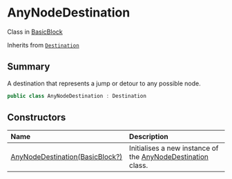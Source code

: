 # AnyNodeDestination

Class in [BasicBlock](/docs/api/csharp/yarn.compiler.basicblock.md)

Inherits from [`Destination`](/docs/api/csharp/yarn.compiler.basicblock.destination.md)

## Summary


A destination that represents a jump or detour to any possible node.


```csharp
public class AnyNodeDestination : Destination
```

## Constructors

|Name|Description|
|:---|:---|
|[AnyNodeDestination(BasicBlock?)](/docs/api/csharp/yarn.compiler.basicblock.anynodedestination..ctor.md)|Initialises a new instance of the  [AnyNodeDestination](yarn.compiler.basicblock.anynodedestination.md)  class.|

